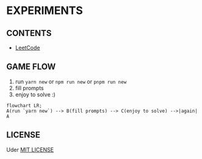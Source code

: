 # EXPERIMENTS

## CONTENTS

-   [LeetCode](/solutions/leetcode/)
<!-- NEW_SOLUTION_ITEMS -->

## GAME FLOW

1. run `yarn new` or `npm run new` or `pnpm run new`
2. fill prompts
3. enjoy to solve :)

```mermaid
flowchart LR;
A(run `yarn new`) --> B(fill prompts) --> C(enjoy to solve) -->|again| A
```

## LICENSE

Uder [MIT LICENSE](./LICENSE.md)

